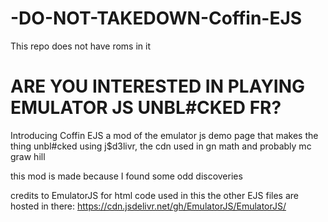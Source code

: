 # -DO-NOT-TAKEDOWN-Coffin-EJS
This repo does not have roms in it


# ARE YOU INTERESTED IN PLAYING EMULATOR JS UNBL#CKED FR?

Introducing Coffin EJS
a mod of the emulator js demo page that makes the thing unbl#cked using j$d3livr, the cdn used in gn math and probably mc graw hill


this mod is made because I found some odd discoveries



credits to EmulatorJS for html code used in this
the other EJS files are hosted in there: https://cdn.jsdelivr.net/gh/EmulatorJS/EmulatorJS/
